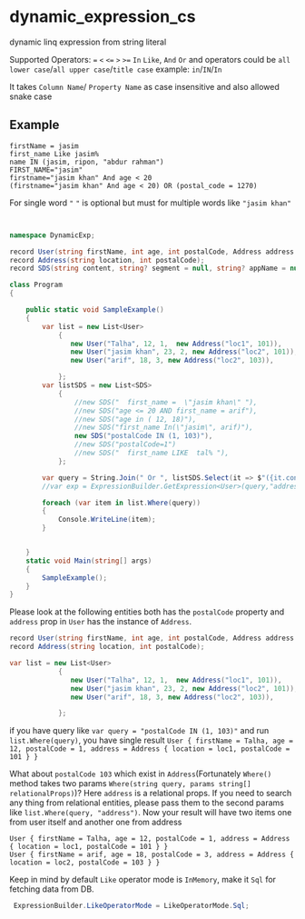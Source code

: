 # dynamic_expression_cs
dynamic linq expression from string literal

Supported Operators: `=` `<` `<=` `>` `>=` `In` `Like`, `And` `Or` and operators could be `all lower case`/`all upper case`/`title case` example: `in`/`IN`/`In`



It takes `Column Name`/ `Property Name` as case insensitive and also allowed snake case

## Example
```
firstName = jasim
first_name Like jasim%
name IN (jasim, ripon, "abdur rahman")
FIRST_NAME="jasim"
firstname="jasim khan" And age < 20
(firstname="jasim khan" And age < 20) OR (postal_code = 1270)

```
For single word `"` `"` is optional but must for multiple words like `"jasim khan"`

```c#


namespace DynamicExp;

record User(string firstName, int age, int postalCode, Address address );
record Address(string location, int postalCode);
record SDS(string content, string? segment = null, string? appName = null);

class Program
{

    public static void SampleExample()
    {
        var list = new List<User>
            {
               new User("Talha", 12, 1,  new Address("loc1", 101)),
               new User("jasim khan", 23, 2, new Address("loc2", 101)),
               new User("arif", 18, 3, new Address("loc2", 103)),

            };
        var listSDS = new List<SDS>
            {
                //new SDS("  first_name =  \"jasim khan\" "),
                //new SDS("age <= 20 AND first_name = arif"),
                //new SDS("age in ( 12, 18)"),
                //new SDS("first_name In(\"jasim\", arif)"),
                new SDS("postalCode IN (1, 103)"),
                //new SDS("postalCode=1")
                //new SDS("  first_name LIKE  tal% "),
            };

        var query = String.Join(" Or ", listSDS.Select(it => $"({it.content})"));
        //var exp = ExpressionBuilder.GetExpression<User>(query,"address");

        foreach (var item in list.Where(query))
        {
            Console.WriteLine(item);
        }


    }
    static void Main(string[] args)
    {
        SampleExample();
    }
}

```

Please look at the following  entities both has the  `postalCode` property and `address` prop in `User` has the instance of `Address`.
```c#
record User(string firstName, int age, int postalCode, Address address );
record Address(string location, int postalCode);
```
```c#
var list = new List<User>
            {
               new User("Talha", 12, 1,  new Address("loc1", 101)),
               new User("jasim khan", 23, 2, new Address("loc2", 101)),
               new User("arif", 18, 3, new Address("loc2", 103)),

            };
```
if you have query like `var query = "postalCode IN (1, 103)"` and run `list.Where(query)`, you have single result `User { firstName = Talha, age = 12, postalCode = 1, address = Address { location = loc1, postalCode = 101 } }`

What about `postalCode 103` which exist in `Address`(Fortunately `Where()` method takes two params `Where(string query, params string[] relationalProps)`)? Here `address` is a relational props. If you need to search any thing from relational entities, please pass them to the second params like `list.Where(query, "address")`. Now your result will have two items one from user itself and another one from address
```
User { firstName = Talha, age = 12, postalCode = 1, address = Address { location = loc1, postalCode = 101 } }
User { firstName = arif, age = 18, postalCode = 3, address = Address { location = loc2, postalCode = 103 } }
```
Keep in mind by default `Like` operator mode is `InMemory`, make it `Sql` for fetching data from DB.
```c#
 ExpressionBuilder.LikeOperatorMode = LikeOperatorMode.Sql;
```